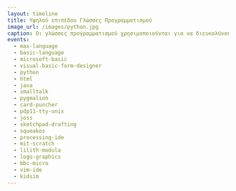 ```yaml
---
layout: timeline 
title: Υψηλού επιπέδου Γλώσσες Προγραμματισμού 
image_url: /images/python.jpg
caption: Οι γλώσσες προγραμματισμού χρησιμοποιούνται για να διευκολύνουν την οργάνωση και διαχείριση πληροφοριών, αλλά και για την ακριβή διατύπωση αλγορίθμων. Ορισμένοι ειδικοί χρησιμοποιούν τον όρο γλώσσα προγραμματισμού μόνο για τυπικές γλώσσες που μπορούν να εκφράσουν όλους τους πιθανούς αλγορίθμους. 
events:
  - max-language
  - basic-language
  - microsoft-basic
  - visual-basic-form-designer
  - python
  - html
  - java
  - smalltalk
  - pygmalion
  - card-puncher
  - pdp11-tty-unix
  - joss
  - sketchpad-drafting
  - squeakos
  - processing-ide
  - mit-scratch
  - lilith-modula
  - logo-graphics
  - bbc-micro
  - vim-ide
  - kidsim
---
```


